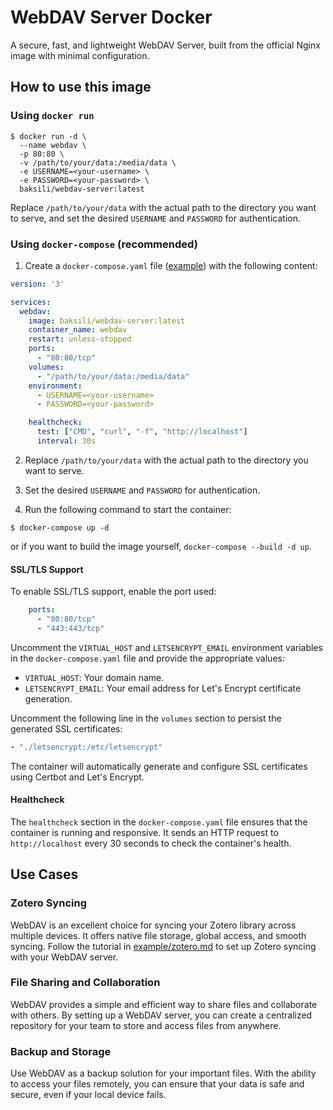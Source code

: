 # WebDAV Server Docker

A secure, fast, and lightweight WebDAV Server, built from the official Nginx image with minimal configuration.

## How to use this image

### Using `docker run`

```console
$ docker run -d \
  --name webdav \
  -p 80:80 \
  -v /path/to/your/data:/media/data \
  -e USERNAME=<your-username> \
  -e PASSWORD=<your-password> \
  baksili/webdav-server:latest
```

Replace `/path/to/your/data` with the actual path to the directory you want to serve, and set the desired `USERNAME` and `PASSWORD` for authentication.

### Using `docker-compose` (recommended)

1. Create a `docker-compose.yaml` file ([example](./docker-compose.yaml)) with the following content:

```yaml
version: '3'

services:
  webdav:
    image: baksili/webdav-server:latest
    container_name: webdav
    restart: unless-stopped
    ports:
      - "80:80/tcp"
    volumes:
      - "/path/to/your/data:/media/data"
    environment:
      - USERNAME=<your-username>
      - PASSWORD=<your-password>

    healthcheck:
      test: ["CMD", "curl", "-f", "http://localhost"]
      interval: 30s

```

2. Replace `/path/to/your/data` with the actual path to the directory you want to serve.

3. Set the desired `USERNAME` and `PASSWORD` for authentication.

4. Run the following command to start the container:

```console
$ docker-compose up -d
```

or if you want to build the image yourself, `docker-compose --build -d up`.

#### SSL/TLS Support
To enable SSL/TLS support, enable the port used:

```yaml
    ports:
      - "80:80/tcp"
      - "443:443/tcp"
```

Uncomment the `VIRTUAL_HOST` and `LETSENCRYPT_EMAIL` environment variables in the `docker-compose.yaml` file and provide the appropriate values:

- `VIRTUAL_HOST`: Your domain name.
- `LETSENCRYPT_EMAIL`: Your email address for Let's Encrypt certificate generation.

Uncomment the following line in the `volumes` section to persist the generated SSL certificates:

```yaml
- "./letsencrypt:/etc/letsencrypt"
```

The container will automatically generate and configure SSL certificates using Certbot and Let's Encrypt.

#### Healthcheck
The `healthcheck` section in the `docker-compose.yaml` file ensures that the container is running and responsive. It sends an HTTP request to `http://localhost` every 30 seconds to check the container's health.

## Use Cases

### Zotero Syncing

WebDAV is an excellent choice for syncing your Zotero library across multiple devices. It offers native file storage, global access, and smooth syncing. Follow the tutorial in [example/zotero.md](example/zotero.md) to set up Zotero syncing with your WebDAV server.

### File Sharing and Collaboration

WebDAV provides a simple and efficient way to share files and collaborate with others. By setting up a WebDAV server, you can create a centralized repository for your team to store and access files from anywhere.

### Backup and Storage

Use WebDAV as a backup solution for your important files. With the ability to access your files remotely, you can ensure that your data is safe and secure, even if your local device fails.
